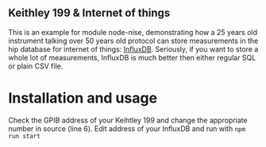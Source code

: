 
## Keithley 199 & Internet of things
This is an example for module node-nise, demonstrating how a 25 years old instrument talking over 50 years old protocol can store measurements in the hip database for internet of things: [InfluxDB](https://influxdb.com/). Seriously, if you want to store a whole lot of measurements, InfluxDB is much better then either regular SQL or plain CSV file.

# Installation and usage
Check the GPIB address of your Keihtley 199 and change the appropriate number in source (line 6). Edit address of your InfluxDB and run with ``` npm run start ```